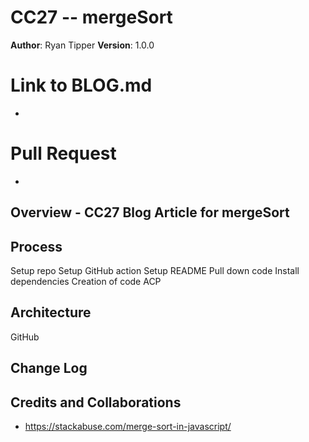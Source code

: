 # CC27  -- mergeSort

**Author**: Ryan Tipper
**Version**: 1.0.0

# Link to BLOG.md
- 

# Pull Request
-  


## Overview - CC27 Blog Article for mergeSort


## Process
Setup repo
Setup GitHub action
Setup README
Pull down code
Install dependencies
Creation of code
ACP

## Architecture
GitHub

## Change Log

## Credits and Collaborations
- https://stackabuse.com/merge-sort-in-javascript/
